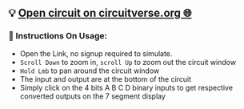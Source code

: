 ## 💡 [Open circuit on circuitverse.org 🌐](https://circuitverse.org/users/307998/projects/7-segment-display-binary-to-hexadecimal-decoder)
### 📖 Instructions On Usage:
- Open the Link, no signup required to simulate.
- `Scroll Down` to zoom in, `scroll Up` to zoom out the circuit window
- `Hold Lmb` to pan around the circuit window
- The input and output are at the bottom of the circuit
- Simply click on the 4 bits A B C D binary inputs to get respective converted outputs on the 7 segment display
